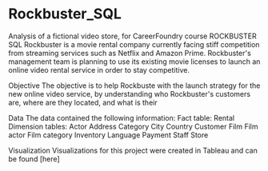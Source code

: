 # Rockbuster_SQL
Analysis of a fictional video store, for CareerFoundry course
ROCKBUSTER SQL
Rockbuster is a movie rental company currently facing stiff competition from streaming services such as Netflix and Amazon Prime. Rockbuster's management team is planning to use its existing movie licenses to launch an online video rental service in order to stay competitive.

Objective
The objective is to help Rockbuste with the launch strategy for the new online video service, by understanding who Rockbuster's customers are, where are they located, and what is their

Data
The data contained the following information:
Fact table:
Rental
Dimension tables:
Actor
Address
Category
City
Country
Customer
Film
Film actor
Film category
Inventory
Language
Payment
Staff
Store

Visualization
Visualizations for this project were created in Tableau and can be found [here]

